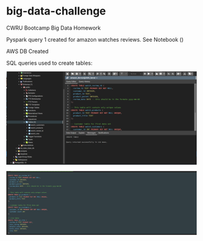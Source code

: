 # big-data-challenge

CWRU Bootcamp Big Data Homework

Pyspark query 1 created for amazon watches reviews.  See Notebook ()

AWS DB Created

SQL queries used to create tables:

![](image/README/1642449978085.png)

![](image/README/1642453934216.png)
